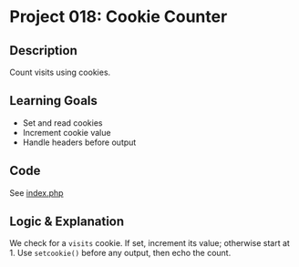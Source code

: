 # Project 018: Cookie Counter

## Description
Count visits using cookies.

## Learning Goals
- Set and read cookies
- Increment cookie value
- Handle headers before output

## Code
See [index.php](index.php)

## Logic & Explanation
We check for a `visits` cookie. If set, increment its value; otherwise start at 1. Use `setcookie()` before any output, then echo the count.
